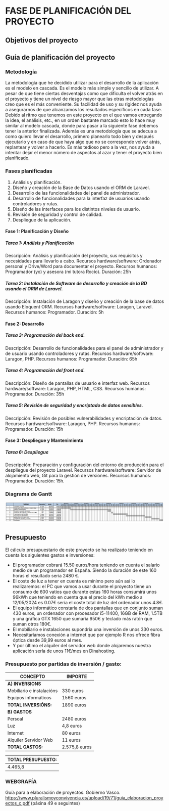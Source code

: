 # FASE DE PLANIFICACIÓN DEL PROYECTO

## Objetivos del proyecto

## Guía de planificación del proyecto

### Metodología

La metodología que he decidido utilizar para el desarrollo de la aplicación es el modelo en cascada. Es el modelo más simple y sencillo de utilizar. A pesar de que tiene ciertas desventajas como que dificulta el volver atrás en el proyecto y tiene un nivel de riesgo mayor que las otras metodologías creo que es el más conveniente. Su facilidad de uso y su rigidez nos ayuda a asegurarnos de que alcanzamos los resultados específicos en cada fase. Debido al ritmo que tenemos en este proyecto en el que vamos entregando la idea, el análisis, etc., en un orden bastante marcado esto lo hace muy similar al modelo cascada, donde para pasar a la siguiente fase debemos tener la anterior finalizada. 
Además es una metodología que se adecua a como quiero llevar el desarrollo, primero planearlo todo bien y después ejecutarlo y en caso de que haya algo que no se corresponde volver atrás, replantear y volver a hacerlo. Es más tedioso pero a la vez, nos ayuda a intentar dejar el menor número de aspectos al azar y tener el proyecto bien planificado.


### Fases planificadas

1. Análisis y planificación.
2. Diseño y creación de la Base de Datos usando el ORM de Laravel.
3. Desarrollo de las funcionalidades del panel de administrador.
4. Desarrollo de funcionalidades para la interfaz de usuarios usando controladores y rutas.
5. Diseño de las interfaces para los distintos niveles de usuario.
6. Revisión de seguridad y control de calidad.
7. Despliegue de la aplicación.


#### Fase 1: Planificación y Diseño

##### Tarea 1: Análisis y Planificación

Descripción: Análisis y planificación del proyecto, sus requisitos y necesidades para llevarlo a cabo.
Recursos hardware/software: Ordenador personal y Drive/Word para documentar el proyecto.
Recursos humanos: Programador (yo) y asesora (mi tutora Rocío).
Duración: 25h

##### Tarea 2: Instalación de Software de desarrollo y creación de la BD usando el ORM de Laravel.

Descripción: Instalación de Laragon y diseño y creación de la base de datos usando Eloquent ORM.
Recursos hardware/software: Laragon, Laravel.
Recursos humanos: Programador.
Duración: 5h

#### Fase 2: Desarrollo

##### Tarea 3: Programación del back end.

Descripción: Desarrollo de funcionalidades para el panel de administrador y de usuario usando controladores y rutas.
Recursos hardware/software: Laragon, PHP.
Recursos humanos: Programador.
Duración: 65h

##### Tarea 4: Programación del front end.

Descripción: Diseño de pantallas de usuario e interfaz web.
Recursos hardware/software: Laragon, PHP, HTML, CSS.
Recursos humanos: Programador.
Duración: 35h

##### Tarea 5: Revisión de seguridad y encriptado de datos sensibles.

Descripción: Revisión de posibles vulnerabilidades y encriptación de datos.
Recursos hardware/software: Laragon, PHP.
Recursos humanos: Programador.
Duración: 15h

#### Fase 3: Despliegue y Mantenimiento

##### Tarea 6: Despliegue

Descripción: Preparación y configuración del entorno de producción para el despliegue del proyecto Laravel.
Recursos hardware/software: Servidor de alojamiento web, Git para la gestión de versiones.
Recursos humanos: Programador.
Duración: 15h.

### Diagrama de Gantt
![Diagrama de Gantt](doc/img/Gantt.png)

## Presupuesto

El cálculo  presupuestario de este proyecto se ha realizado teniendo en cuenta los siguientes gastos e inversiones:
- El programador cobrará 15.50 euros/hora teniendo en cuenta el salario medio de un programador en España. Siendo la duración de este 160 horas el resultado sería 2480 €.
- El coste de luz a tener en cuenta es mínimo pero aún así lo realizaremos: el PC que vamos a usar durante el proyecto tiene un consumo de 600 vatios que durante estas 160 horas consumirá unos 96kWh que teniendo en cuenta que el precio del kWh medio a 12/05/2024 es 0.07€ sería el coste total de luz del ordenador unos 4.8€.
- El equipo informático constaría de dos pantallas que en conjunto suman 430 euros, un ordenador con procesador i5-11400, 16GB de RAM, 1.5TB y una gráfica GTX 1650 que sumaría 950€ y teclado más ratón que suman otros 180€.
- El mobiliario e instalaciones supondría una inversión de unos 330 euros.
- Necesitaríamos conexión a internet que por ejemplo R nos ofrece fibra óptica desde 39,99 euros al mes.
- Y por último el alquiler del servidor web donde alojaremos nuestra aplicación sería de unos 11€/mes en Dinahosting.

### Presupuesto por partidas de inversión / gasto:

| CONCEPTO | IMPORTE|
|--|--|
|**A) INVERSIONS**
|Mobiliario e instalacións | 330 euros |
|Equipos informáticos | 1560 euros |
|**TOTAL INVERSIÓNS:** | 1890 euros |
|**B) GASTOS**
|Persoal | 2480 euros |
|Luz | 4,8 euros |
|Internet | 80 euros |
|Alquiler Servidor Web | 11 euros |
|**TOTAL GASTOS:** | 2.575,8 euros |

|TOTAL PRESUPUESTO:
|--|
|4.465,8|
### WEBGRAFÍA
Guía para a elaboración de proyectos. Gobierno Vasco.
https://www.pluralismoyconvivencia.es/upload/19/71/guia_elaboracion_proyectos_c.pdf  (páxina 49 e seguintes)



